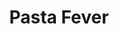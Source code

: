 ---
layout: page
title: Pasta Fever
description: Your pasta machine is ready. Click fast to speed up the process and feel the satisfaction.
img: assets/img/PastaMakerAppIcon.png
importance: 2
category: Twenty Games
redirect: https://apps.apple.com/us/app/pasta-fever/id1642532274
related_publications: false
---